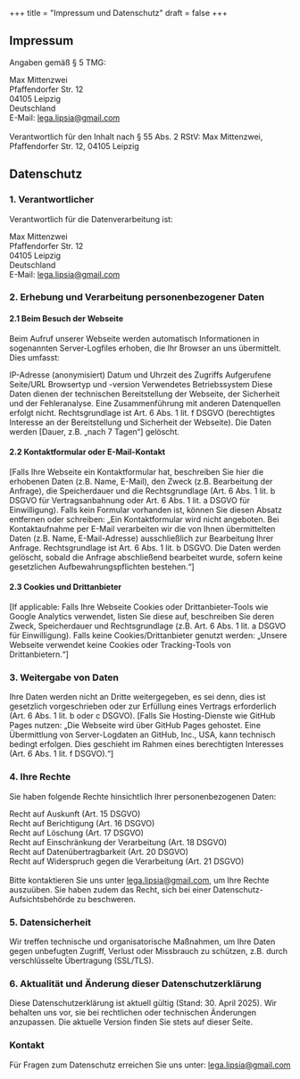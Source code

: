 +++
title = "Impressum und Datenschutz"
draft = false
+++

## Impressum

Angaben gemäß § 5 TMG:

Max Mittenzwei <br>
Pfaffendorfer Str. 12 <br>
04105 Leipzig <br>
Deutschland <br>
E-Mail: lega.lipsia@gmail.com <br> <br>
Verantwortlich für den Inhalt nach § 55 Abs. 2 RStV: Max Mittenzwei, Pfaffendorfer Str. 12, 04105 Leipzig

## Datenschutz

### 1. Verantwortlicher
Verantwortlich für die Datenverarbeitung ist:

Max Mittenzwei <br>
Pfaffendorfer Str. 12 <br>
04105 Leipzig <br>
Deutschland <br>
E-Mail: lega.lipsia@gmail.com

### 2. Erhebung und Verarbeitung personenbezogener Daten
#### 2.1 Beim Besuch der Webseite

Beim Aufruf unserer Webseite werden automatisch Informationen in sogenannten Server-Logfiles erhoben, die Ihr Browser an uns übermittelt. Dies umfasst:

IP-Adresse (anonymisiert)
Datum und Uhrzeit des Zugriffs
Aufgerufene Seite/URL
Browsertyp und -version
Verwendetes Betriebssystem
Diese Daten dienen der technischen Bereitstellung der Webseite, der Sicherheit und der Fehleranalyse. Eine Zusammenführung mit anderen Datenquellen erfolgt nicht. Rechtsgrundlage ist Art. 6 Abs. 1 lit. f DSGVO (berechtigtes Interesse an der Bereitstellung und Sicherheit der Webseite). Die Daten werden [Dauer, z.B. „nach 7 Tagen“] gelöscht.

#### 2.2 Kontaktformular oder E-Mail-Kontakt

[Falls Ihre Webseite ein Kontaktformular hat, beschreiben Sie hier die erhobenen Daten (z.B. Name, E-Mail), den Zweck (z.B. Bearbeitung der Anfrage), die Speicherdauer und die Rechtsgrundlage (Art. 6 Abs. 1 lit. b DSGVO für Vertragsanbahnung oder Art. 6 Abs. 1 lit. a DSGVO für Einwilligung). Falls kein Formular vorhanden ist, können Sie diesen Absatz entfernen oder schreiben: „Ein Kontaktformular wird nicht angeboten. Bei Kontaktaufnahme per E-Mail verarbeiten wir die von Ihnen übermittelten Daten (z.B. Name, E-Mail-Adresse) ausschließlich zur Bearbeitung Ihrer Anfrage. Rechtsgrundlage ist Art. 6 Abs. 1 lit. b DSGVO. Die Daten werden gelöscht, sobald die Anfrage abschließend bearbeitet wurde, sofern keine gesetzlichen Aufbewahrungspflichten bestehen.“]

#### 2.3 Cookies und Drittanbieter

[If applicable: Falls Ihre Webseite Cookies oder Drittanbieter-Tools wie Google Analytics verwendet, listen Sie diese auf, beschreiben Sie deren Zweck, Speicherdauer und Rechtsgrundlage (z.B. Art. 6 Abs. 1 lit. a DSGVO für Einwilligung). Falls keine Cookies/Drittanbieter genutzt werden: „Unsere Webseite verwendet keine Cookies oder Tracking-Tools von Drittanbietern.“]

### 3. Weitergabe von Daten
Ihre Daten werden nicht an Dritte weitergegeben, es sei denn, dies ist gesetzlich vorgeschrieben oder zur Erfüllung eines Vertrags erforderlich (Art. 6 Abs. 1 lit. b oder c DSGVO). [Falls Sie Hosting-Dienste wie GitHub Pages nutzen: „Die Webseite wird über GitHub Pages gehostet. Eine Übermittlung von Server-Logdaten an GitHub, Inc., USA, kann technisch bedingt erfolgen. Dies geschieht im Rahmen eines berechtigten Interesses (Art. 6 Abs. 1 lit. f DSGVO).“]

### 4. Ihre Rechte
Sie haben folgende Rechte hinsichtlich Ihrer personenbezogenen Daten:

Recht auf Auskunft (Art. 15 DSGVO) <br>
Recht auf Berichtigung (Art. 16 DSGVO) <br>
Recht auf Löschung (Art. 17 DSGVO) <br>
Recht auf Einschränkung der Verarbeitung (Art. 18 DSGVO) <br>
Recht auf Datenübertragbarkeit (Art. 20 DSGVO) <br>
Recht auf Widerspruch gegen die Verarbeitung (Art. 21 DSGVO) <br> <br>
Bitte kontaktieren Sie uns unter lega.lipsia@gmail.com, um Ihre Rechte auszuüben. Sie haben zudem das Recht, sich bei einer Datenschutz-Aufsichtsbehörde zu beschweren.

### 5. Datensicherheit
Wir treffen technische und organisatorische Maßnahmen, um Ihre Daten gegen unbefugten Zugriff, Verlust oder Missbrauch zu schützen, z.B. durch verschlüsselte Übertragung (SSL/TLS).

### 6. Aktualität und Änderung dieser Datenschutzerklärung
Diese Datenschutzerklärung ist aktuell gültig (Stand: 30. April 2025). Wir behalten uns vor, sie bei rechtlichen oder technischen Änderungen anzupassen. Die aktuelle Version finden Sie stets auf dieser Seite.

### Kontakt

Für Fragen zum Datenschutz erreichen Sie uns unter: lega.lipsia@gmail.com
